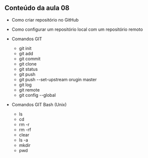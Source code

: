 ## Conteúdo da aula 08
- Como criar repositório no GitHub
- Como configurar um repositório local com um repositório remoto 

- Comandos GIT
    - git init
    - git add
    - git commit
    - git clone
    - git status
    - git push
    - git push --set-upstream orugin master
    - git log
    - git remote
    - git config --global


- Comandos GIT Bash (Unix)
    - ls
    - cd
    - rm -r
    - rm -rf
    - clear
    - ls -a
    - mkdir
    - pwd